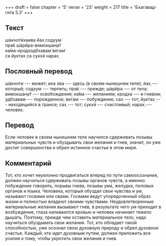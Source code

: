 +++
draft = false
chapter = '5'
verse = '23'
weight = 217
title = 'Бхагавад-гита 5.3'
+++
## Текст

ш́акнотӣхаива йах̣ сод̣хум̇  
пра̄к ш́арӣра-вимокшан̣а̄т  
ка̄ма-кродходбхавам̇ вегам̇  
са йуктах̣ са сукхӣ нарах̣

## Пословный перевод

ш́акноти --- может; иха эва --- здесь (в своем нынешнем теле); йах̣ ---
который; сод̣хум --- терпеть; пра̄к --- прежде; ш́арӣра --- от тела;
вимокшан̣а̄т --- освобождения; ка̄ма --- желанием; кродха --- и гневом;
удбхавам --- порожденное; вегам --- побуждение; сах̣ --- тот; йуктах̣ ---
находящийся в трансе; сах̣ --- тот; сукхӣ --- счастливый; нарах̣ ---
человек.

## Перевод

Если человек в своем нынешнем теле научился сдерживать позывы
материальных чувств и обуздывать свои желания и гнев, значит, он уже
достиг совершенства и обрел истинное счастье в этом мире.

## Комментарий

Тот, кто хочет неуклонно продвигаться вперед по пути самоосознания,
должен научиться сдерживать позывы органов чувств, а именно побуждение
говорить, порывы гнева, позывы ума, желудка, половых органов и языка.
Человека, который обуздал свои чувства и ум, называют госвами или свами.
Госвами ведут упорядоченный образ жизни и полностью владеют своими
чувствами. Неудовлетворенные материальные желания вызывают гнев, в
результате чего ум приходит в возбуждение, глаза наливаются кровью и
человек начинает тяжело дышать. Поэтому, прежде чем оставить
материальное тело, надо научиться обуздывать свои желания. Тот, кто
обладает такой способностью, уже осознал свою духовную природу и обрел
духовное счастье. Каждый, кто идет духовным путем, должен приложить все
усилия к тому, чтобы укротить свои желания и гнев.
